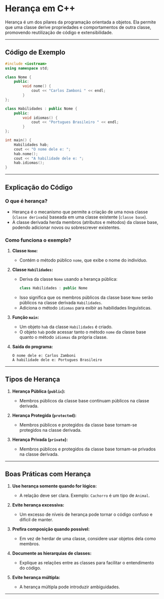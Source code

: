 
# Herança em C++

Herança é um dos pilares da programação orientada a objetos. Ela permite que uma classe derive propriedades e comportamentos de outra classe, promovendo reutilização de código e extensibilidade.

---

## Código de Exemplo

```cpp
#include <iostream>
using namespace std;

class Nome {
    public:
        void nome() {
            cout << "Carlos Zamboni " << endl;
        }
};

class Habilidades : public Nome { 
    public:
        void idiomas() {
            cout << "Portugues Brasileiro " << endl;
        }
};

int main() {
    Habilidades hab;
    cout << "O nome dele e: ";
    hab.nome();
    cout << "A habilidade dele e: ";
    hab.idiomas();
}
```

---

## Explicação do Código

### **O que é herança?**
- Herança é o mecanismo que permite a criação de uma nova classe (`classe derivada`) baseada em uma classe existente (`classe base`).
- A classe derivada herda membros (atributos e métodos) da classe base, podendo adicionar novos ou sobrescrever existentes.

### **Como funciona o exemplo?**
1. **Classe `Nome`:**
   - Contém o método público `nome`, que exibe o nome do indivíduo.

2. **Classe `Habilidades`:**
   - Deriva da classe `Nome` usando a herança pública:
     ```cpp
     class Habilidades : public Nome
     ```
   - Isso significa que os membros públicos da classe base `Nome` serão públicos na classe derivada `Habilidades`.
   - Adiciona o método `idiomas` para exibir as habilidades linguísticas.

3. **Função `main`:**
   - Um objeto `hab` da classe `Habilidades` é criado.
   - O objeto `hab` pode acessar tanto o método `nome` da classe base quanto o método `idiomas` da própria classe.

4. **Saída do programa:**
   ```
   O nome dele e: Carlos Zamboni 
   A habilidade dele e: Portugues Brasileiro
   ```

---

## Tipos de Herança

1. **Herança Pública (`public`):**
   - Membros públicos da classe base continuam públicos na classe derivada.

2. **Herança Protegida (`protected`):**
   - Membros públicos e protegidos da classe base tornam-se protegidos na classe derivada.

3. **Herança Privada (`private`):**
   - Membros públicos e protegidos da classe base tornam-se privados na classe derivada.

---

## Boas Práticas com Herança

1. **Use herança somente quando for lógico:**
   - A relação deve ser clara. Exemplo: `Cachorro` é um tipo de `Animal`.

2. **Evite herança excessiva:**
   - Um excesso de níveis de herança pode tornar o código confuso e difícil de manter.

3. **Prefira composição quando possível:**
   - Em vez de herdar de uma classe, considere usar objetos dela como membros.

4. **Documente as hierarquias de classes:**
   - Explique as relações entre as classes para facilitar o entendimento do código.

5. **Evite herança múltipla:**
   - A herança múltipla pode introduzir ambiguidades.

---
